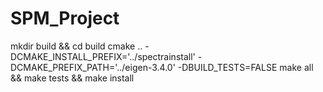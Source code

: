 # SPM_Project


mkdir build && cd build
cmake .. -DCMAKE_INSTALL_PREFIX='../spectrainstall' -DCMAKE_PREFIX_PATH='../eigen-3.4.0' -DBUILD_TESTS=FALSE
make all && make tests && make install
